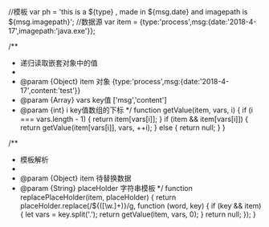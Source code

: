 //模板
var ph = 'this is a ${type} , made in ${msg.date} and imagepath is ${msg.imagepath}';
//数据源
var item = {type:'process',msg:{date:'2018-4-17',imagepath:'java.exe'}};


/**
 * 递归读取嵌套对象中的值
 * 
 * @param {Object} item 对象 {type:'process',msg:{date:'2018-4-17',content:'test'}}
 * @param {Array} vars key值 ['msg','content']
 * @param {int} i key值数组的下标
 */
function getValue(item, vars, i) {
    if (i === vars.length - 1) {
        return item[vars[i]];
    }
    if (item && item[vars[i]]) {
        return getValue(item[vars[i]], vars, ++i);
    } else {
        return null;
    }
}

/**
 * 模板解析
 * 
 * @param {Object} item 待替换数据
 * @param {String} placeHolder 字符串模板
 */
function replacePlaceHolder(item, placeHolder) {
    return placeHolder.replace(/\$\{([\w\.]+)\}/g, function (word, key) {
        if (key && item) {
            let vars = key.split('.');
            return getValue(item, vars, 0);
        } 
        return null;
    });
}